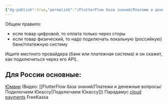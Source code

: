 ```yaml
---
{"dg-publish":true,"permalink":"/FlutterFlow база знаний/Платежи и денежные вопросы/Как принимать оплату от клиентов в России/","created":"2024-10-28T14:37:15.215-03:00","updated":"2024-12-09T10:55:14.537-03:00"}
---
```


Общем правило:
- если товар цифровой, то оплата только через сторы
- если товар физический, то надо подключать локальную (российкую) банк/платежную систему

Ищите местного провайдера (банк или платежная система) и он скажет, как подключиться через его API).
## Для России основные:
[Юмани](https://yoomoney.ru) (Видео: [[FlutterFlow база знаний/Платежи и денежные вопросы/Подключаем Юкассу\|Подключаем Юкассу]])
Парадамус
[cloud payments](https://cloudpayments.ru/)
FreeKassa


